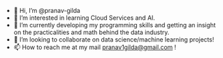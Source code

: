 - 👋 Hi, I’m @pranav-gilda
- 👀 I’m interested in learning Cloud Services and AI.
- 🌱 I’m currently developing my programming skills and getting an insight on the practicalities and math behind the data industry.
- 💞️ I’m looking to collaborate on data science/machine learning projects!
- 📫 How to reach me at my mail pranav1gilda@gmail.com !

<!---
pranav-gilda/pranav-gilda is a ✨ special ✨ repository because its `README.md` (this file) appears on your GitHub profile.
You can click the Preview link to take a look at your changes.
--->
